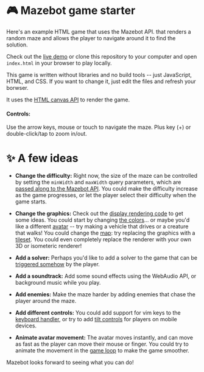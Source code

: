 # 🎮 Mazebot game starter

Here's an example HTML game that uses the Mazebot API. that renders a random maze and allows the player to navigate around it to find the solution.


Check out the [live demo](https://noops-challenge.github.io/mazebot/canvas-game) or clone this repository to your computer and open `index.html` in your browser to play locally.

This game is written without libraries and no build tools -- just JavaScript, HTML, and CSS. If you want to change it, just edit the files and refresh your borwser.

It uses the [HTML canvas API](https://developer.mozilla.org/en-US/docs/Web/API/Canvas_API) to render the game.

#### Controls:

Use the arrow keys, mouse or touch to navigate the maze.
Plus key (+) or double-click/tap to zoom in/out.

# ✨ A few ideas

- **Change the difficulty:** Right now, the size of the maze can be controlled by setting the `minWidth` and `maxWidth` query parameters, which are [passed along to the Mazebot API](./js/index.js#L37). You could make the difficulty increase as the game progresses, or let the player select their difficulty when the game starts.

- **Change the graphics:** Check out the [display rendering code](./js/display) to get some ideas. You could start by changing [the colors](./js/display/styles.js)... or maybe you'd like a different [avatar](./js/display/overlay-renderer.js) -- try making a vehicle that drives or a creature that walks! You could change the [map](./js/display/map-renderer.js): try replacing the graphics with a [tileset](). You could even completely replace the renderer with your own 3D or isometeric renderer!

- **Add a solver:** Perhaps you'd like to add a solver to the game that can be [triggered somehow](./js/game/maze-input#L141) by the player.

- **Add a soundtrack:** Add some sound effects using the WebAudio API, or background music while you play.

- **Add enemies:** Make the maze harder by adding enemies that chase the player around the maze.

- **Add different controls:** You could add support for vim keys to the [keyboard handler](./js/game/maze-input), or try to add [tilt controls](https://developer.mozilla.org/en-US/docs/Web/API/Detecting_device_orientation#Processing_motion_events) for players on mobile devices.

- **Animate avatar movement:** The avatar moves instantly, and can move as fast as the player can move their mouse or finger. You could try to animate the movement in the [game loop](./js/game/maze-game.js#L61) to make the game smoother.

Mazebot looks forward to seeing what you can do!
